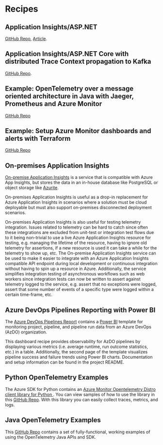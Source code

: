 # Recipes

## Application Insights/ASP.NET

[GitHub Repo](https://github.com/Azure-Samples/application-insights-aspnet-sample-opentelemetry), [Article](https://devblogs.microsoft.com/aspnet/observability-asp-net-core-apps/).

## Application Insights/ASP.NET Core with distributed Trace Context propagation to Kafka

[GitHub Repo](https://github.com/MagdaPaj/application-insights-aspnet-sample-trace-context-propagation).

## Example: OpenTelemetry over a message oriented architecture in Java with Jaeger, Prometheus and Azure Monitor

[GitHub Repo](https://github.com/iamnicoj/OpenTelemetry-Async-Java-with-Jaeger-Prometheus-AzMonitor)

## Example: Setup Azure Monitor dashboards and alerts with Terraform

[GitHub Repo](https://github.com/buzzfrog/azure-alert-dashboard-terraform)

## On-premises Application Insights

[On-premise Application Insights](https://github.com/c-w/appinsights-on-premises) is a service that is compatible with Azure App Insights, but stores the data in an in-house database like PostgreSQL or object storage like [Azurite](https://github.com/Azure/Azurite).

On-premises Application Insights is useful as a drop-in replacement for Azure Application Insights in scenarios where a solution must be cloud deployable but must also support on-premises disconnected deployment scenarios.

On-premises Application Insights is also useful for testing telemetry integration. Issues related to telemetry can be hard to catch since often these integrations are excluded from unit-test or integration test flows due to it being non-trivial to use a live Azure Application Insights resource for testing, e.g. managing the lifetime of the resource, having to ignore old telemetry for assertions, if a new resource is used it can take a while for the telemetry to show up, etc. The On-premise Application Insights service can be used to make it easier to integrate with an Azure Application Insights compatible API endpoint during local development or continuous integration without having to spin up a resource in Azure. Additionally, the service simplifies integration testing of asynchronous workflows such as web workers since integration tests can now be written to assert against telemetry logged to the service, e.g. assert that no exceptions were logged, assert that some number of events of a specific type were logged within a certain time-frame, etc.

## Azure DevOps Pipelines Reporting with Power BI

The [Azure DevOps Pipelines Report](https://github.com/Azure-Samples/powerbi-pipeline-report) contains a [Power BI](https://learn.microsoft.com/en-us/power-bi/fundamentals/power-bi-overview) template for monitoring project, pipeline, and pipeline run data from an Azure DevOps (AzDO) organization.

This dashboard recipe provides observability for AzDO pipelines by displaying various metrics (i.e. average runtime, run outcome statistics, etc.) in a table. Additionally, the second page of the template visualizes pipeline success and failure trends using Power BI charts. Documentation and setup information can be found in the project README.

## Python OpenTelemetry Examples

The Azure SDK for Python contains an [Azure Monitor Opentelemetry Distro client library for Python ](https://github.com/Azure/azure-sdk-for-python/tree/main/sdk/monitor/azure-monitor-opentelemetry). You can view samples of how to use the library in this [GitHub Repo](https://github.com/Azure/azure-sdk-for-python/tree/main/sdk/monitor/azure-monitor-opentelemetry/samples). With this library you can easily collect traces, metrics, and logs.

## Java OpenTelemetry Examples

This [GitHub Repo](https://github.com/open-telemetry/opentelemetry-java-docs) contains a set of fully-functional, working examples of using the OpenTelemetry Java APIs and SDK.
